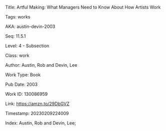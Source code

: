 Title:  Artful Making: What Managers Need to Know About How Artists Work

Tags:   works

AKA:    austin-devin-2003

Seq:    11.5.1

Level:  4 - Subsection

Class:  work

Author: Austin, Rob and Devin, Lee

Work Type: Book

Pub Date: 2003

Work ID: 130086959

Link:   https://amzn.to/29DbGVZ

Timestamp: 20230209224009

Index:  Austin, Rob and Devin, Lee; 

